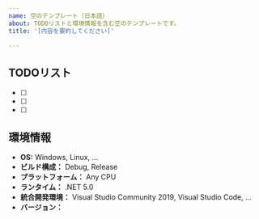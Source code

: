 ```yaml
---
name: 空のテンプレート（日本語）
about: TODOリストと環境情報を含む空のテンプレートです。
title: '[内容を要約してください]'

---
```


## TODOリスト
* [ ]
* [ ]
* [ ]

## 環境情報
* **OS:** Windows, Linux, ...
* **ビルド構成：** Debug, Release
* **プラットフォーム：** Any CPU
* **ランタイム：** .NET 5.0
* **統合開発環境：** Visual Studio Community 2019, Visual Studio Code, ...
* **バージョン：**
